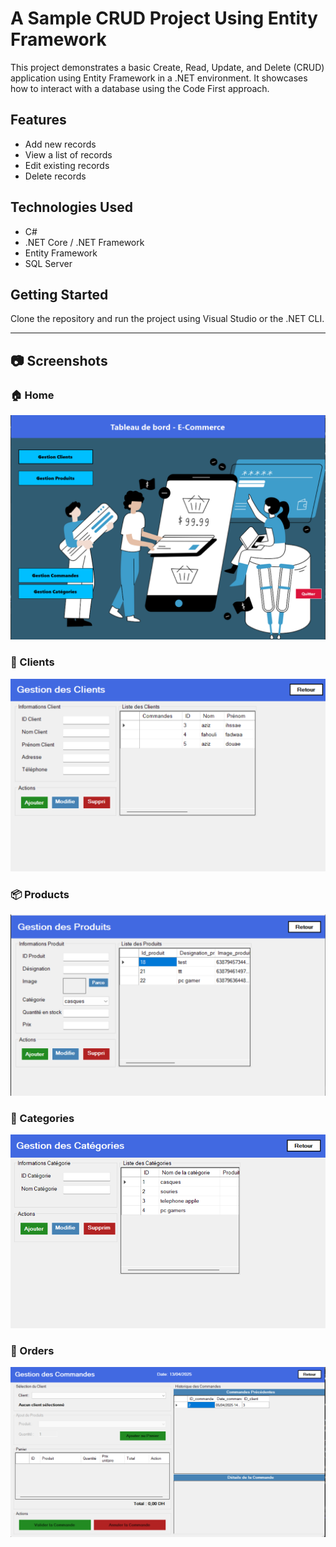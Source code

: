 # A Sample CRUD Project Using Entity Framework

This project demonstrates a basic Create, Read, Update, and Delete (CRUD) application using Entity Framework in a .NET environment. It showcases how to interact with a database using the Code First approach.

## Features
- Add new records
- View a list of records
- Edit existing records
- Delete records

## Technologies Used
- C#
- .NET Core / .NET Framework
- Entity Framework
- SQL Server

## Getting Started
Clone the repository and run the project using Visual Studio or the .NET CLI.

---

## 📷 Screenshots

### 🏠 Home
![Home](assets/Home.png)

### 👥 Clients
![Clients](assets/Clients.png)

### 📦 Products
![Products](assets/products.png)

### 📂 Categories
![Categories](assets/cetegories.png)

### 📑 Orders
![Orders](assets/orders.png)
